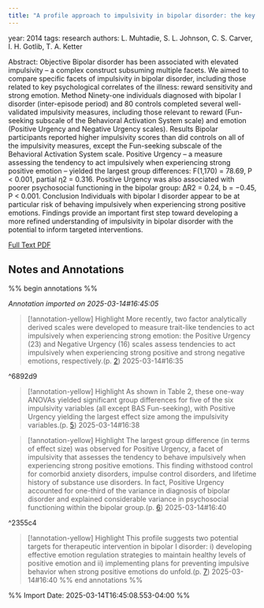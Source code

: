 ```yaml
---
title: "A profile approach to impulsivity in bipolar disorder: the key role of strong emotions"
---
```


 
year: 2014
tags: research
authors: L. Muhtadie, S. L. Johnson, C. S. Carver, I. H. Gotlib, T. A. Ketter
 
Abstract:  Objective Bipolar disorder has been associated with elevated impulsivity – a complex construct subsuming multiple facets. We aimed to compare specific facets of impulsivity in bipolar disorder, including those related to key psychological correlates of the illness: reward sensitivity and strong emotion. Method Ninety-one individuals diagnosed with bipolar I disorder (inter-episode period) and 80 controls completed several well-validated impulsivity measures, including those relevant to reward (Fun-seeking subscale of the Behavioral Activation System scale) and emotion (Positive Urgency and Negative Urgency scales). Results Bipolar participants reported higher impulsivity scores than did controls on all of the impulsivity measures, except the Fun-seeking subscale of the Behavioral Activation System scale. Positive Urgency – a measure assessing the tendency to act impulsively when experiencing strong positive emotion – yielded the largest group differences: F(1,170) = 78.69, P < 0.001, partial η2 = 0.316. Positive Urgency was also associated with poorer psychosocial functioning in the bipolar group: ΔR2 = 0.24, b = −0.45, P < 0.001. Conclusion Individuals with bipolar I disorder appear to be at particular risk of behaving impulsively when experiencing strong positive emotions. Findings provide an important first step toward developing a more refined understanding of impulsivity in bipolar disorder with the potential to inform targeted interventions.
 
[Full Text PDF](zotero://select/library/items/FIQBGPM7)
 



## Notes and Annotations

 
%% begin annotations %%
 
 
*Annotation imported on 2025-03-14#16:45:05*




> [!annotation-yellow] Highlight
>More recently, two factor analytically derived scales were developed to measure trait-like tendencies to act impulsively when experiencing strong emotion: the Positive Urgency (23) and Negative Urgency (16) scales assess tendencies to act impulsively when experiencing strong positive and strong negative emotions, respectively.(p. [2](zotero://open-pdf/library/items/FIQBGPM7?page=2&annotation=H5WMK323))
> 2025-03-14#16:35

^6892d9



> [!annotation-yellow] Highlight
>As shown in Table 2, these one-way ANOVAs yielded significant group differences for five of the six impulsivity variables (all except BAS Fun-seeking), with Positive Urgency yielding the largest effect size among the impulsivity variables.(p. [5](zotero://open-pdf/library/items/FIQBGPM7?page=5&annotation=I3S9T377))
> 2025-03-14#16:38



> [!annotation-yellow] Highlight
>The largest group difference (in terms of effect size) was observed for Positive Urgency, a facet of impulsivity that assesses the tendency to behave impulsively when experiencing strong positive emotions. This finding withstood control for comorbid anxiety disorders, impulse control disorders, and lifetime history of substance use disorders. In fact, Positive Urgency accounted for one-third of the variance in diagnosis of bipolar disorder and explained considerable variance in psychosocial functioning within the bipolar group.(p. [6](zotero://open-pdf/library/items/FIQBGPM7?page=6&annotation=PDZ3382Q))
> 2025-03-14#16:40

 ^2355c4
 
> [!annotation-yellow] Highlight
>This profile suggests two potential targets for therapeutic intervention in bipolar I disorder: i) developing effective emotion regulation strategies to maintain healthy levels of positive emotion and ii) implementing plans for preventing impulsive behavior when strong positive emotions do unfold.(p. [7](zotero://open-pdf/library/items/FIQBGPM7?page=7&annotation=U946QTSV))
> 2025-03-14#16:40
%% end annotations %%

%% Import Date: 2025-03-14T16:45:08.553-04:00 %%
